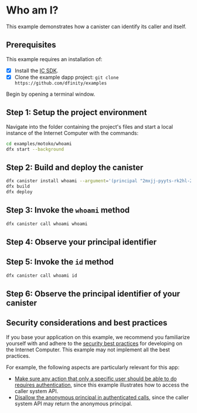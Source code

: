 # Who am I?

This example demonstrates how a canister can identify its caller and itself.

## Prerequisites
This example requires an installation of:

- [x] Install the [IC SDK](https://internetcomputer.org/docs/current/developer-docs/setup/install/index.mdx).
- [x] Clone the example dapp project: `git clone https://github.com/dfinity/examples`

Begin by opening a terminal window.

## Step 1: Setup the project environment

Navigate into the folder containing the project's files and start a local instance of the Internet Computer with the commands:

```bash
cd examples/motoko/whoami
dfx start --background
```

## Step 2: Build and deploy the canister

```bash
dfx canister install whoami --argument='(principal "2mxjj-pyyts-rk2hl-2xyka-avylz-dfama-pqui5-pwrhx-wtq2x-xl5lj-qqe")'
dfx build
dfx deploy
```

## Step 3: Invoke the `whoami` method

```bash
dfx canister call whoami whoami
```

## Step 4: Observe your principal identifier

## Step 5: Invoke the `id` method

```bash
dfx canister call whoami id
```

## Step 6: Observe the principal identifier of your canister


## Security considerations and best practices

If you base your application on this example, we recommend you familiarize yourself with and adhere to the [security best practices](https://internetcomputer.org/docs/current/references/security/) for developing on the Internet Computer. This example may not implement all the best practices.

For example, the following aspects are particularly relevant for this app:
* [Make sure any action that only a specific user should be able to do requires authentication](https://internetcomputer.org/docs/current/developer-docs/security/security-best-practices/overview), since this example illustrates how to access the caller system API.
* [Disallow the anonymous principal in authenticated calls](https://internetcomputer.org/docs/current/developer-docs/security/security-best-practices/overview), since the caller system API may return the anonymous principal.
